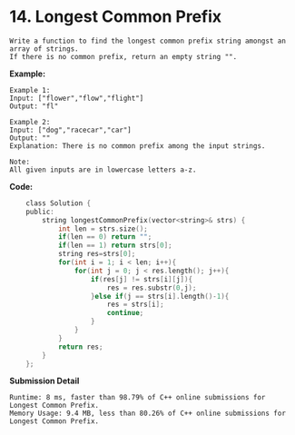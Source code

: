 # 14. Longest Common Prefix
    Write a function to find the longest common prefix string amongst an array of strings.
    If there is no common prefix, return an empty string "".

**Example:**

    Example 1:
    Input: ["flower","flow","flight"]
    Output: "fl"

    Example 2:
    Input: ["dog","racecar","car"]
    Output: ""
    Explanation: There is no common prefix among the input strings.

    Note:
    All given inputs are in lowercase letters a-z.

**Code:**
``` C
    class Solution {
    public:
        string longestCommonPrefix(vector<string>& strs) {
            int len = strs.size();
            if(len == 0) return "";
            if(len == 1) return strs[0];
            string res=strs[0];
            for(int i = 1; i < len; i++){
                for(int j = 0; j < res.length(); j++){
                    if(res[j] != strs[i][j]){
                        res = res.substr(0,j);
                    }else if(j == strs[i].length()-1){
                        res = strs[i];
                        continue;
                    }
                }
            }
            return res;
        }
    };
```

**Submission Detail**

    Runtime: 8 ms, faster than 98.79% of C++ online submissions for Longest Common Prefix.
    Memory Usage: 9.4 MB, less than 80.26% of C++ online submissions for Longest Common Prefix.